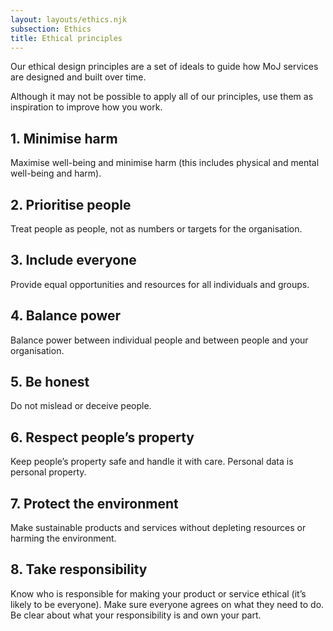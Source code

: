 ```yaml
---
layout: layouts/ethics.njk
subsection: Ethics
title: Ethical principles
---
```


Our ethical design principles are a set of ideals to guide how MoJ services are designed and built over time. 

Although it may not be possible to apply all of our principles, use them as inspiration to improve how you work.

## 1. Minimise harm
Maximise well-being and minimise harm (this includes physical and mental well-being and harm).

## 2. Prioritise people
Treat people as people, not as numbers or targets for the organisation.

## 3. Include everyone
Provide equal opportunities and resources for all individuals and groups.

## 4. Balance power
Balance power between individual people and between people and your organisation.

## 5. Be honest
Do not mislead or deceive people.

## 6. Respect people’s property
Keep people’s property safe and handle it with care. Personal data is personal property.

## 7. Protect the environment
Make sustainable products and services without depleting resources or harming the environment.

## 8. Take responsibility
Know who is responsible for making your product or service ethical (it’s likely to be everyone). Make sure everyone agrees on what they need to do. Be clear about what your responsibility is and own your part.
